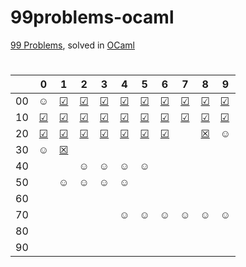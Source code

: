 # 99problems-ocaml
[99 Problems](https://v2.ocaml.org/learn/tutorials/99problems.html), solved in [OCaml](https://ocaml.org/)

#

|  | 0 | 1 | 2 | 3 | 4 | 5 | 6 | 7 | 8 | 9 |
|:---:|:---:|:---:|:---:|:---:|:---:|:---:|:---:|:---:|:---:|---|
| 00 | ☺ | [☑](https://github.com/kotleta2007/99problems-ocaml/blob/main/solutions/done/prob1.ml) | [☑](https://github.com/kotleta2007/99problems-ocaml/blob/main/solutions/done/prob2.ml) | [☑](https://github.com/kotleta2007/99problems-ocaml/blob/main/solutions/done/prob3.ml) | [☑](https://github.com/kotleta2007/99problems-ocaml/blob/main/solutions/done/prob4.ml) | [☑](https://github.com/kotleta2007/99problems-ocaml/blob/main/solutions/done/prob5.ml) | [☑](https://github.com/kotleta2007/99problems-ocaml/blob/main/solutions/done/prob6.ml) | [☑](https://github.com/kotleta2007/99problems-ocaml/blob/main/solutions/done/prob7.ml) | [☑](https://github.com/kotleta2007/99problems-ocaml/blob/main/solutions/done/prob8.ml) | [☑](https://github.com/kotleta2007/99problems-ocaml/blob/main/solutions/done/prob9.ml) |
| 10 | [☑](https://github.com/kotleta2007/99problems-ocaml/blob/main/solutions/done/prob10.ml) | [☑](https://github.com/kotleta2007/99problems-ocaml/blob/main/solutions/done/prob11.ml) | [☑](https://github.com/kotleta2007/99problems-ocaml/blob/main/solutions/done/prob12.ml) | [☑](https://github.com/kotleta2007/99problems-ocaml/blob/main/solutions/done/prob13.ml) | [☑](https://github.com/kotleta2007/99problems-ocaml/blob/main/solutions/done/prob14.ml) | [☑](https://github.com/kotleta2007/99problems-ocaml/blob/main/solutions/done/prob15.ml) | [☑](https://github.com/kotleta2007/99problems-ocaml/blob/main/solutions/done/prob16.ml) | [☑](https://github.com/kotleta2007/99problems-ocaml/blob/main/solutions/done/prob17.ml) | [☑](https://github.com/kotleta2007/99problems-ocaml/blob/main/solutions/done/prob18.ml) | [☑](https://github.com/kotleta2007/99problems-ocaml/blob/main/solutions/done/prob19.ml) |
| 20 | [☑](https://github.com/kotleta2007/99problems-ocaml/blob/main/solutions/done/prob20.ml) | [☑](https://github.com/kotleta2007/99problems-ocaml/blob/main/solutions/done/prob21.ml) | [☑](https://github.com/kotleta2007/99problems-ocaml/blob/main/solutions/done/prob22.ml) | [☑](https://github.com/kotleta2007/99problems-ocaml/blob/main/solutions/done/prob23.ml) | [☑](https://github.com/kotleta2007/99problems-ocaml/blob/main/solutions/done/prob24.ml) | [☑](https://github.com/kotleta2007/99problems-ocaml/blob/main/solutions/done/prob25.ml) | [☑](https://github.com/kotleta2007/99problems-ocaml/blob/main/solutions/done/prob26.ml) |  | [☒](https://github.com/kotleta2007/99problems-ocaml/blob/main/solutions/pending/prob28.ml) | ☺ |
| 30 | ☺ | [☒](https://github.com/kotleta2007/99problems-ocaml/blob/main/solutions/pending/prob31.ml) |  |  |  |  |  |  |  |  |
| 40 |  |  | ☺ | ☺ | ☺ | ☺ |  |  |  |  |
| 50 |  | ☺ | ☺ | ☺ | ☺ |  |  |  |  |  |
| 60 |  |  |  |  |  |  |  |  |  |  |
| 70 |  |  |  |  | ☺ | ☺ | ☺ | ☺ | ☺ | ☺ |
| 80 |  |  |  |  |  |  |  |  |  |  |
| 90 |  |  |  |  |  |  |  |  |  |  |
